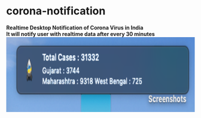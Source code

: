 # corona-notification
<strong>Realtime Desktop Notification of Corona Virus in India<br>
It will notify user with realtime data after every 30 minutes</strong><br>
<img src="corona.png" width="100%" height="200px">
